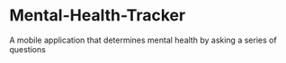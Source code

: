 # Mental-Health-Tracker
A mobile application that determines mental health by asking a series of questions
